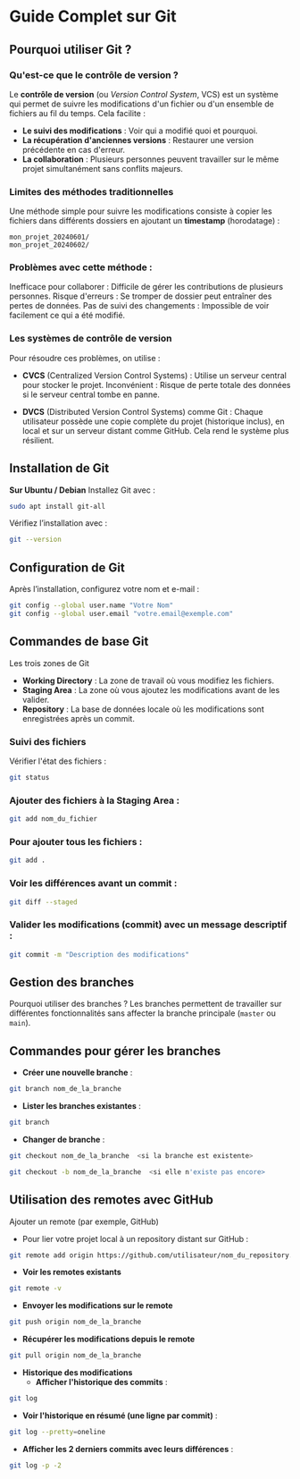 # Guide Complet sur Git

## Pourquoi utiliser Git ?

### Qu'est-ce que le contrôle de version ?

Le **contrôle de version** (ou *Version Control System*, VCS) est un système qui permet de suivre les modifications d'un fichier ou d'un ensemble de fichiers au fil du temps. Cela facilite :

- **Le suivi des modifications** : Voir qui a modifié quoi et pourquoi.
- **La récupération d'anciennes versions** : Restaurer une version précédente en cas d'erreur.
- **La collaboration** : Plusieurs personnes peuvent travailler sur le même projet simultanément sans conflits majeurs.

### Limites des méthodes traditionnelles

Une méthode simple pour suivre les modifications consiste à copier les fichiers dans différents dossiers en ajoutant un **timestamp** (horodatage) :

```plaintext
mon_projet_20240601/
mon_projet_20240602/
```
### Problèmes avec cette méthode :
Inefficace pour collaborer : Difficile de gérer les contributions de plusieurs personnes.
Risque d'erreurs : Se tromper de dossier peut entraîner des pertes de données.
Pas de suivi des changements : Impossible de voir facilement ce qui a été modifié.
### Les systèmes de contrôle de version
Pour résoudre ces problèmes, on utilise :

- **CVCS** (Centralized Version Control Systems) : Utilise un serveur central pour stocker le projet.
Inconvénient : Risque de perte totale des données si le serveur central tombe en panne.

- **DVCS** (Distributed Version Control Systems) comme Git :
Chaque utilisateur possède une copie complète du projet (historique inclus), en local et sur un serveur distant comme GitHub. Cela rend le système plus résilient.

## **Installation de Git**
**Sur Ubuntu / Debian**
Installez Git avec :

```bash
sudo apt install git-all
```

Vérifiez l’installation avec :

```bash
git --version
```
## **Configuration de Git**
Après l’installation, configurez votre nom et e-mail :

```bash
git config --global user.name "Votre Nom"
git config --global user.email "votre.email@exemple.com"
```
## **Commandes de base Git**
Les trois zones de Git
- **Working Directory** : La zone de travail où vous modifiez les fichiers.
- **Staging Area** : La zone où vous ajoutez les modifications avant de les valider.
- **Repository** : La base de données locale où les modifications sont enregistrées après un commit.

### **Suivi des fichiers**
Vérifier l'état des fichiers :

```bash
git status
```
### **Ajouter des fichiers à la Staging Area** :

```bash
git add nom_du_fichier
```
### **Pour ajouter tous les fichiers** :

```bash
git add .
```
### **Voir les différences avant un commit** :

```bash
git diff --staged
```
### **Valider les modifications (commit) avec un message descriptif** :

```bash
git commit -m "Description des modifications"
```
## **Gestion des branches**
Pourquoi utiliser des branches ?
Les branches permettent de travailler sur différentes fonctionnalités sans affecter la branche principale (`master` ou `main`).

## **Commandes pour gérer les branches**
- **Créer une nouvelle branche** :

```bash
git branch nom_de_la_branche
```
- **Lister les branches existantes** :

```bash
git branch
```
- **Changer de branche** :

```bash
git checkout nom_de_la_branche  <si la branche est existente>

git checkout -b nom_de_la_branche  <si elle n'existe pas encore>
```

## **Utilisation des remotes avec GitHub**
Ajouter un remote (par exemple, GitHub)
- Pour lier votre projet local à un repository distant sur GitHub :

```bash
git remote add origin https://github.com/utilisateur/nom_du_repository.git
```
- **Voir les remotes existants**
```bash
git remote -v
```
- **Envoyer les modifications sur le remote**
```bash
git push origin nom_de_la_branche
``` 
- **Récupérer les modifications depuis le remote**
```bash
git pull origin nom_de_la_branche
```
- **Historique des modifications**
   - **Afficher l'historique des commits** :

```bash
git log
```
   - **Voir l'historique en résumé (une ligne par commit)** :

```bash
git log --pretty=oneline
```
   - **Afficher les 2 derniers commits avec leurs différences** :

```bash
git log -p -2
```

